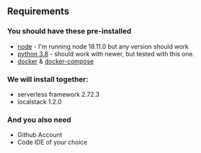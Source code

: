 
## Requirements

### You should have these pre-installed

* [node](https://nodejs.org/en/download/) - I'm running node 18.11.0 but any version should work
* [python 3.8](https://www.python.org/downloads/release/python-380/) - should work with newer, but tested with this one.
* [docker](https://docs.docker.com/get-docker/) & [docker-compose](https://docker-docs.netlify.app/compose/install/)

### We will install together:
* serverless framework 2.72.3
* localstack 1.2.0


### And you also need
* Github Account
* Code IDE of your choice

